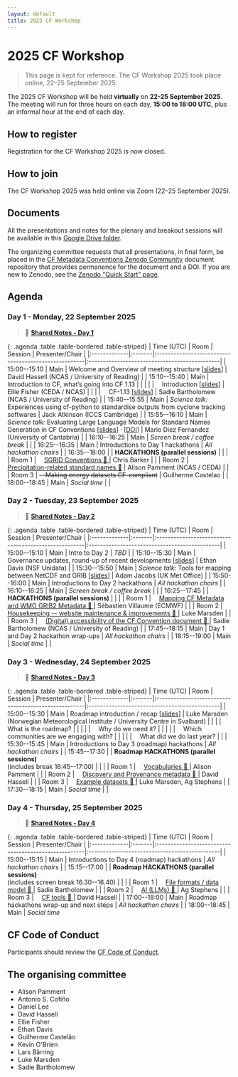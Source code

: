 ```yaml
---
layout: default
title: 2025 CF Workshop
---
```

<style>
/* Same column layout for all agenda tables */
table.agenda {
  width: 100%;
  table-layout: auto; /* let Time/Room size to content */
}

/* Top-align cells; allow wrapping in text columns */
table.agenda > thead > tr > th,
table.agenda > tbody > tr > td {
  vertical-align: top;
  overflow-wrap: anywhere;
}

/* Col 1: Time — shrink to content, no wrap, centered */
table.agenda > thead > tr > th:nth-child(1),
table.agenda > tbody > tr > td:nth-child(1) {
  white-space: nowrap;
  width: 1%;              /* shrink-to-fit */
  text-align: center;
}

/* Col 2: Room — shrink to content, no wrap, centered */
table.agenda > thead > tr > th:nth-child(2),
table.agenda > tbody > tr > td:nth-child(2) {
  white-space: nowrap;
  width: 1%;              /* shrink-to-fit */
  text-align: center;
}

/* Col 3: Session — wrap, take ~50% of remaining width */
table.agenda > thead > tr > th:nth-child(3),
table.agenda > tbody > tr > td:nth-child(3) {
  width: 50%;
  text-align: left;
}

/* Col 4: Presenter/Chair — wrap, take ~50% of remaining width */
table.agenda > thead > tr > th:nth-child(4),
table.agenda > tbody > tr > td:nth-child(4) {
  width: 50%;
  text-align: left;
}

/* Small screens: keep layout and allow horizontal scroll if needed */
@media (max-width: 900px) {
  table.agenda {
    display: block;
    overflow-x: auto;
    -webkit-overflow-scrolling: touch;
  }
}
</style>


# 2025 CF Workshop
<!-- === State 3: Archived after workshop === -->
> This page is kept for reference. The CF Workshop 2025 took place online, 22–25 September 2025.
<!-- -->

The 2025 CF Workshop will be held **virtually** on **22-25 September 2025**.
The meeting will run for three hours on each day, **15:00 to 18:00 UTC**, plus an informal hour at the end of each day.

## How to register

<!-- === State 1: Placeholder before form is ready === -->
<!--
Registration will open soon. A link to the registration form will be posted here.
-->

<!-- === State 2: Active registration form === -->
<!--
To participate, please [register here](https://forms.gle/UJ6JCiaZzSGndvWu8){:target="_blank"}.

### Notes for participants
- Registration is required to receive the Zoom link and updates.
- Registration will remain open until [date].
- After registration, you will receive a confirmation email.
-->

<!-- === State 3: Archived after workshop === -->
Registration for the CF Workshop 2025 is now closed.

## How to join

<!-- === State 1: Placeholder before link is known === -->
<!--
The workshop will be held via Zoom.  

**Join via Zoom:** Link will be posted here shortly.  
-->

<!-- === State 2: Active link during the workshop === -->
<!--
Please join each day using the **“Join via Zoom”** button below.

[Join via Zoom](https://rediris.zoom.us/j/98145134170){: .btn .btn-primary .btn-lg role="button" target="_blank" rel="noopener"}

**Breakout sessions:** These run **inside the same Zoom meeting**, there are **no separate links**. During hackathon slots, click **Breakout Rooms** in the Zoom toolbar and choose **Room 1/2/3**. You can switch rooms at any time. If you don’t see **Breakout Rooms**, try **More** on the toolbar. If it’s still not visible (e.g., in some browsers), ask in chat and we’ll move you.
### Instructions for participants
- Please connect a few minutes early to allow time for setup.  
- Keep your microphone muted unless speaking.  
- Use the “Raise Hand” feature or the chat to ask questions.  
- When joining, rename yourself using the format: `Full Name (Affiliation, Country)`  
  Example: `Antonio S. Cofiño (IFCA, CSIC-UC, Spain)`  
- **Hackathons:** breakout rooms are **self-assign** within the same Zoom meeting.
- Plenary sessions are intended to be recorded (not guaranteed).  
- Automated captions and transcripts will be available (not guaranteed).  

-->

<!-- === State 3: Archived after workshop === -->
The CF Workshop 2025 was held online via Zoom (22–25 September 2025).

## Documents

All the presentations and notes for the plenary and breakout sessions will be available in this [Google Drive folder][GoogleDriveFolder].

The organizing committee requests that all presentations, in final form, be placed in the [CF Metadata Conventions Zenodo Community][CFZenodoCommunity] document repository that provides permanence for the document and a DOI. If you are new to Zenodo, see the [Zenodo "Quick Start" page][ZenodoGuide].

[GoogleDriveFolder]: https://drive.google.com/drive/folders/1-L_wDQHWM9PaKqUD5AtYNFYsUtbOXSV0 "Google Drive folder"
[CFZenodoCommunity]: https://zenodo.org/communities/cfconventions "CF Metadata Conventions Zenodo Community"
[ZenodoGuide]: https://help.zenodo.org/docs/get-started/quickstart/ "Zenodo Quick-Start page"

## Agenda

### Day 1 - Monday, 22 September 2025 
> 📝 [**Shared Notes - Day 1**][Notes-Day1]  

{: .agenda .table .table-bordered .table-striped}
| Time (UTC)   | Room   | Session                                              | Presenter/Chair                               |
|:-------------|:-------|:-----------------------------------------------------|:----------------------------------------------|
| 15:00--15:10 | Main   | Welcome and Overview of meeting structure [[slides][D1-Welcome]] | David Hassell (NCAS / University of Reading)  |
| 15:10--15:40 | Main   | Introduction to CF, what’s going into CF 1.13        |                                               |
|              |        | &emsp;Introduction  [[slides][D1-Intro-CF]]          | Ellie Fisher (CEDA / NCAS)                    |
|              |        | &emsp;CF-1.13 [[slides][D1-CF113]]                | Sadie Bartholomew (NCAS / University of Reading) |
| 15:40--15:55 | Main   | *Science talk:* Experiences using cf-python to standardise outputs from cyclone tracking softwares | Jack Atkinson (ICCS Cambridge)               |
| 15:55--16:10 | Main   | *Science talk:* Evaluating Large Language Models for Standard Names Generation in CF Conventions [[slides][D1-LLM-CF-StdNames]] &middot; [[DOI][D1-LLM-CF-StdNames-DOI]] | Mario Diez Fernandez (University of Cantabria) |
| 16:10--16:25 | Main   | *Screen break / coffee break*                        |                                               |
| 16:25--16:35 | Main   | Introductions to Day 1 hackathons                    | *All hackathon chairs*                        |
| 16:35--18:00 |        | **HACKATHONS (parallel sessions)**                   |                                               |
|              | Room 1 | &emsp;[SGRID Conventions 📝 ][Notes-Day1-Room1]      | Chris Barker                                  |
|              | Room 2 | &emsp;[Precipitation-related standard names 📝][Notes-Day1-Room2]   | Alison Pamment (NCAS / CEDA)                  |
|              | Room 3 | ~~&emsp;Making energy datasets CF-compliant~~        | Guilherme Castelao                            |
| 18:00--18:45 | Main   | *Social time*                                        |                                               |

[Notes-Day1]: https://docs.google.com/document/d/1tJFt4CD7lDOoDRWTLgYgPSWBJv3T8w2_QgXjCZneQe4/edit?tab=t.0#bookmark=id.fks0s24ixhzw "Day 1, Plenary Session Notes"
[Notes-Day1-Room1]: https://docs.google.com/document/d/1PSr6lYaSXBi_QFjsPyhRzWF8UUW5PBujetFSspV--hE/edit "Day 1, Room 1 Hackaton Notes: SGRID Conventions"
[Notes-Day1-Room2]: https://docs.google.com/document/d/1flTbzN4Cnzlh2eSKKoedQJ-eqXa_8Mjv7GZQjc3V6uE/edit "Day 1, Room 2 Hackaton Notes: Precipitation-related standard names"

[D1-Welcome]:         https://docs.google.com/presentation/d/1hLoJrZdJanIcqYkWGQvhrPNHGWYZMtZ2MWL1OmyGDb0/present?rm=minimal "Slides: Welcome and Overview of meeting structure"
[D1-Intro-CF]:        https://docs.google.com/presentation/d/1dGyX3XLJvUUxV-w4Df9w90rxMFzUm_4V/present?rm=minimal            "Slides: Introduction"
[D1-CF113]:           https://drive.google.com/file/d/1mFgJ0pQpYNPSv1n1uYBAK-V2CISpGDks/preview                   "Slides: CF-1.13"
[D1-Cyclone-talk]:    https://drive.google.com/file/d/XXXXXXXXX/view "Slides: Experiences using cf-python to standardise outputs from cyclone tracking softwares"
[D1-LLM-CF-StdNames]: https://docs.google.com/presentation/d/17GTL_r5F35jAX1cPIDqfPQHs0hwVs63XIeYvhMDuUgI/present?rm=minimal "Slides: Evaluating Large Language Models for Standard Names Generation in CF Conventions"
[D1-LLM-CF-StdNames-DOI]: https://doi.org/10.5281/zenodo.17203174 "DOI: Evaluating Large Language Models for Standard Names Generation in CF Conventions"

### Day 2 - Tuesday, 23 September 2025
> 📝 [**Shared Notes - Day 2**][Notes-Day2]

{: .agenda .table .table-bordered .table-striped}
| Time (UTC)   | Room   | Session                                              | Presenter/Chair                               |
|:-------------|:-------|:-----------------------------------------------------|:----------------------------------------------|
| 15:00--15:10 | Main   | Intro to Day 2                                       | *TBD*                                         |
| 15:10--15:30 | Main   | Governance updates, round-up of recent developments [[slides][D2-Governance]] | Ethan Davis (NSF Unidata) |
| 15:30--15:50 | Main   | *Science talk:* Tools for mapping between NetCDF and GRIB [[slides][D2-GRIB]] | Adam Jacobs (UK Met Office) |
| 15:50--16:00 | Main   | Introductions to Day 2 hackathons                    | *All hackathon chairs*                        |
| 16:10--16:25 | Main   | *Screen break / coffee break*                        |                                               |
| 16:25--17:45 |        | **HACKATHONS (parallel sessions)**                   |                                               |
|              | Room 1 | &emsp;[Mapping CF Metadata and WMO GRIB2 Metadata  📝 ][Notes-Day2-Room1] | Sébastien Villaume (ECMWF) |
|              | Room 2 | &emsp;[Housekeeping -- website maintenance & improvements 📝 ][Notes-Day2-Room2] | Luke Marsden      |
|              | Room 3 | &emsp;[(Digital) accessibility of the CF Convention document 📝 ][Notes-Day2-Room3] | Sadie Bartholomew (NCAS / University of Reading) |
| 17:45--18:15 | Main   | Day 1 and Day 2 hackathon wrap-ups                   | *All hackathon chairs*                        |
| 18:15--19:00 | Main   | *Social time*                                        |                                               |

[Notes-Day2]: https://docs.google.com/document/d/1tJFt4CD7lDOoDRWTLgYgPSWBJv3T8w2_QgXjCZneQe4/edit?tab=t.0#bookmark=id.i4a568k8cm8l  "Day 2, Plenary Session Notes"
[Notes-Day2-Room1]: https://docs.google.com/document/d/1TXVtohGn1bCY6gVmoxtrtgIniotuszvPsajh_t5h2-Y/edit "Day 2, Room 1 Hackaton Notes: Mapping CF Metadata and WMO GRIB2 Metadata"
[Notes-Day2-Room2]: https://docs.google.com/document/d/1JmKEopA99QsRVlxhn3cFr3hJ4AeZWfDAA1L8oyTmYBg/edit "Day 2, Room 2 Hackaton Notes: Housekeeping -- website maintenance & improvements"
[Notes-Day2-Room3]: https://docs.google.com/document/d/1-5g0z766MkcKE_y6SRFTW08Rmo7Krav3826_oi6xVH4/edit "Day 2, Room 3 Hackaton Notes: (Digital) accessibility of the CF Convention document"

[D2-Governance]:        https://docs.google.com/presentation/d/1hsv2URh9UYuAYZTHDAL2BrBiFSCRz7dxhyy0jwrKOaU/present?rm=minimal "Slides: Governance updates, round-up of recent developments"
[D2-GRIB]:              https://docs.google.com/presentation/d/16MDbBusTKw7kEvCxHJd600OcvnjvVZGM/present?rm=minimal "Slides: Tools for mapping between NetCDF and GRIB"


### Day 3 - Wednesday, 24 September 2025
> 📝 [**Shared Notes - Day 3**][Notes-Day3]  

{: .agenda .table .table-bordered .table-striped}
| Time (UTC)   | Room   | Session                                              | Presenter/Chair                               |
|:-------------|:-------|:-----------------------------------------------------|:----------------------------------------------|
| 15:00--15:30 | Main   | Roadmap introduction / recap [[slides][D3-Roadmap-Intro]] | Luke Marsden (Norwegian Meteorological Institute / University Centre in Svalbard) |
|              |        | &emsp;What is the roadmap?                           |                                               |
|              |        | &emsp;Why do we need it?                             |                                               |
|              |        | &emsp;Which communities are we engaging with?        |                                               |
|              |        | &emsp;What did we do last year?                      |                                               |
| 15:30--15:45 | Main   | Introductions to Day 3 (roadmap) hackathons          | *All hackathon chairs*                        |
| 15:45--17:30 |        | **Roadmap HACKATHONS (parallel sessions)** <br> (includes break 16:45--17:00) |                      |
|              | Room 1 | &emsp;[Vocabularies 📝 ][Notes-Day3-Room1]           | Alison Pamment                                |
|              | Room 2 | &emsp;[Discovery and Provenance metadata 📝 ][Notes-Day3-Room2] | David Hassell                      |
|              | Room 3 | &emsp;[Example datasets 📝 ][Notes-Day3-Room3]       | Luke Marsden, Ag Stephens                     |
| 17:30--18:15 | Main   | *Social time*                                        |                                               |

[Notes-Day3]: https://docs.google.com/document/d/1tJFt4CD7lDOoDRWTLgYgPSWBJv3T8w2_QgXjCZneQe4/edit?tab=t.0#bookmark=id.q6kfiyndk1ez "Day 3, Plenary Session Notes"
[Notes-Day3-Room1]: https://docs.google.com/document/d/1q0Pdhb42gKrS9XS3-5gexpitMaVvPe_GtviZNIxNEes/edit "Day 3, Room 1 Hackaton Notes: Vocabularies"
[Notes-Day3-Room2]: https://docs.google.com/document/d/1DwXDTXIsyBYiCrgFUyoXrEf12I9rAImRbTimFutiPIs/edit "Day 3, Room 2 Hackaton Notes: Discovery and Provenance metadata"
[Notes-Day3-Room3]: https://docs.google.com/document/d/1YsNbpET2Ck0H1-1FhgpI2a5uuizg1YyBDZs8iiGdPs0/edit "Day 3, Room 3 Hackaton Notes: Example datasets "

[D3-Roadmap-Intro]:      https://docs.google.com/presentation/d/1irLEi2ZUOqhN_C3KkN6ytiVRc_u28TLQukFvnfDHKgM/present?rm=minimal "Slides: Roadmap introduction / recap"
  
### Day 4 - Thursday, 25 September 2025
> 📝 [**Shared Notes - Day 4**][Notes-Day4]  

{: .agenda .table .table-bordered .table-striped}
| Time (UTC)   | Room   | Session                                              | Presenter/Chair                               |
|:-------------|:-------|:-----------------------------------------------------|:----------------------------------------------|
| 15:00--15:15 | Main   | Introductions to Day 4 (roadmap) hackathons          | *All hackathon chairs*                        |
| 15:15--17:00 |        | **Roadmap HACKATHONS (parallel sessions)** <br> (includes screen break 16.30--16.40) |               |
|              | Room 1 | &emsp;[File formats / data model 📝 ][Notes-Day4-Room1] | Sadie Bartholomew                          |
|              | Room 2 | &emsp;[AI (LLMs) 📝 ][Notes-Day4-Room2]              | Ag Stephens                                   |
|              | Room 3 | &emsp;[CF tools 📝 ][Notes-Day4-Room3]               | David Hassell                                 |
| 17:00--18:00 | Main   | Roadmap hackathons wrap-up and next steps            | *All hackathon chairs*                        |
| 18:00--18:45 | Main   | *Social time*    

[Notes-Day4]: https://docs.google.com/document/d/1tJFt4CD7lDOoDRWTLgYgPSWBJv3T8w2_QgXjCZneQe4/edit?tab=t.0#bookmark=id.34svodmsznw0  "Day 4, Plenary Session Notes"
[Notes-Day4-Room1]: https://docs.google.com/document/d/17rM-CQJNyTp_dycP9Mn95u12pJEJ1lJAC0qgP_EVPAo/edit "Day 4, Room 1 Hackaton Notes: File formats / data model "
[Notes-Day4-Room2]: https://docs.google.com/document/d/10-fDXIi2jwTzl87Yo7w7vhI4ZyZ8761gfXwBEJj3Sdo/edit "Day 4, Room 2 Hackaton Notes: AI (LLMs)"
[Notes-Day4-Room3]: https://docs.google.com/document/d/1YphF9RkXshIvxJNwFPzwDXBT-QqXuH31EfakIt005sY/edit "Day 4, Room 3 Hackaton Notes: CF tools "

## CF Code of Conduct
Participants should review the [CF Code of Conduct](https://github.com/cf-convention/cf-conventions/blob/main/CODE_OF_CONDUCT.md).

## The organising committee
* Alison Pamment
* Antonio S. Cofiño
* Daniel Lee
* David Hassell
* Ellie Fisher
* Ethan Davis
* Guilherme Castelão
* Kevin O'Brien
* Lars Bärring
* Luke Marsden
* Sadie Bartholomew
